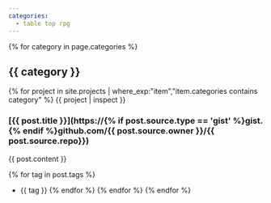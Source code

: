 ```yaml
---
categories:
  - table top rpg
---
```


{% for category in page.categories %}
## {{ category }}


{% for project in site.projects | where_exp:"item","item.categories contains category" %}
{{ project | inspect }}
### [{{ post.title }}](https://{% if post.source.type == 'gist' %}gist.{% endif %}github.com/{{ post.source.owner }}/{{ post.source.repo}})


{{ post.content }}


{% for tag in post.tags %}
* {{ tag }}
{% endfor %}
{% endfor %}
{% endfor %}
